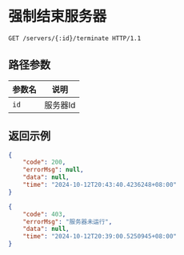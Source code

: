 # 强制结束服务器

```http
GET /servers/{:id}/terminate HTTP/1.1
```

## 路径参数

| 参数名 | 说明     |
| ------ | -------- |
| `id`   | 服务器Id |

## 返回示例

```json
{
    "code": 200,
    "errorMsg": null,
    "data": null,
    "time": "2024-10-12T20:43:40.4236248+08:00"
}
```

```json
{
    "code": 403,
    "errorMsg": "服务器未运行",
    "data": null,
    "time": "2024-10-12T20:39:00.5250945+08:00"
}
```
